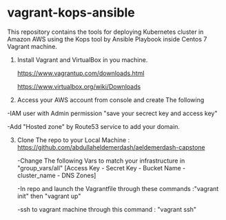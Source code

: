 # vagrant-kops-ansible

This repository contains the tools for deploying Kubernetes cluster in Amazon AWS using the Kops tool by Ansible Playbook inside Centos 7 Vagrant machine.


1. Install Vagrant and VirtualBox in you machine.

    https://www.vagrantup.com/downloads.html

    https://www.virtualbox.org/wiki/Downloads


2. Access your AWS account from console and create The following 

  -IAM user with Admin permission "save your secrect key and access key"

  -Add "Hosted zone" by Route53 service to add your domain.



3. Clone The repo to  your Local Machine : https://github.com/abdullaheldemerdash/aeldemerdash-capstone

    -Change The following  Vars to match your infrastructure in "group_vars/all" [Access Key - Secret Key - Bucket Name - cluster_name - DNS Zones]

    -In repo and launch the Vagrantfile through these commands :"vagrant init"  then "vagrant up"

    -ssh to vagrant machine through this command : "vagrant ssh"
